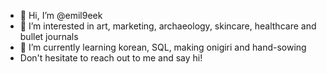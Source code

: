 - 👋 Hi, I’m @emil9eek 
- 👀 I’m interested in art, marketing, archaeology, skincare, healthcare and bullet journals
- 🌱 I’m currently learning korean, SQL, making onigiri and hand-sowing
- Don't hesitate to reach out to me and say hi!

<!---
emil9eek/emil9eek is a ✨ special ✨ repository because its `README.md` (this file) appears on your GitHub profile.
You can click the Preview link to take a look at your changes.
--->
